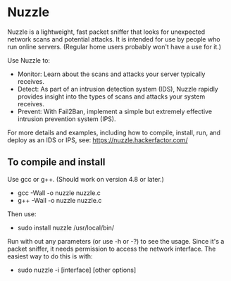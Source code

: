 # Nuzzle
Nuzzle is a lightweight, fast packet sniffer that looks for unexpected network scans and potential attacks. It is intended for use by people who run online servers. (Regular home users probably won't have a use for it.)

Use Nuzzle to:
* Monitor: Learn about the scans and attacks your server typically receives.
* Detect: As part of an intrusion detection system (IDS), Nuzzle rapidly provides insight into the types of scans and attacks your system receives.
* Prevent: With Fail2Ban, implement a simple but extremely effective intrusion prevention system (IPS).

For more details and examples, including how to compile, install, run, and deploy as an IDS or IPS, see: https://nuzzle.hackerfactor.com/

## To compile and install
Use gcc or g++. (Should work on version 4.8 or later.)
* gcc -Wall -o nuzzle nuzzle.c
* g++ -Wall -o nuzzle nuzzle.c

Then use:
* sudo install nuzzle /usr/local/bin/

Run with out any parameters (or use -h or -?) to see the usage.
Since it's a packet sniffer, it needs permission to access the network interface. The easiest way to do this is with:
* sudo nuzzle -i [interface] [other options]
